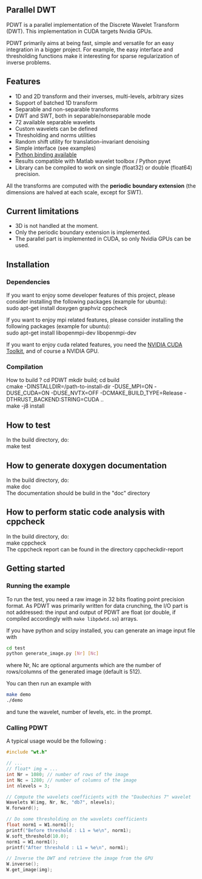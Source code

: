 ## Parallel DWT

PDWT is a parallel implementation of the Discrete Wavelet Transform (DWT).
This implementation in CUDA targets Nvidia GPUs.

PDWT primarily aims at being fast, simple and versatile for an easy integration in a bigger project.
For example, the easy interface and thresholding functions make it interesting for sparse regularization of inverse problems.


## Features

* 1D and 2D transform and their inverses, multi-levels, arbitrary sizes
* Support of batched 1D transform
* Separable and non-separable transforms
* DWT and SWT, both in separable/nonseparable mode
* 72 available separable wavelets
* Custom wavelets can be defined
* Thresholding and norms utilities
* Random shift utility for translation-invariant denoising
* Simple interface (see examples)
* [Python binding available](https://github.com/pierrepaleo/pypwt)
* Results compatible with Matlab wavelet toolbox / Python pywt
* Library can be compiled to work on single (float32) or double (float64) precision.

All the transforms are computed with the **periodic boundary extension** (the dimensions are halved at each scale, except for SWT).

## Current limitations

* 3D is not handled at the moment.
* Only the periodic boundary extension is implemented.
* The parallel part is implemented in CUDA, so only Nvidia GPUs can be used.


## Installation

### Dependencies

If you want to enjoy some developer features of this project, please consider installing the following packages (example for ubuntu):  
sudo apt-get install doxygen graphviz cppcheck

If you want to enjoy mpi related features, please consider installing the following packages (example for ubuntu):  
sudo apt-get install libopenmpi-dev libopenmpi-dev

If you want to enjoy cuda related features, you need the [NVIDIA CUDA Toolkit](https://developer.nvidia.com/cuda-toolkit), and of course a NVIDIA GPU.

### Compilation

How to build ?
cd PDWT
mkdir build; cd build  
cmake -DINSTALLDIR=/path-to-install-dir -DUSE_MPI=ON -DUSE_CUDA=ON -DUSE_NVTX=OFF -DCMAKE_BUILD_TYPE=Release -DTHRUST_BACKEND:STRING=CUDA ..  
make -j8 install

## How to test
In the build directory, do:  
make test  

## How to generate doxygen documentation
In the build directory, do:  
make doc  
The documentation should be build in the "doc" directory

## How to perform static code analysis with cppcheck
In the build directory, do:  
make cppcheck  
The cppcheck report can be found in the directory cppcheckdir-report

## Getting started

### Running the example

To run the test, you need a raw image in 32 bits floating point precision format.
As PDWT was primarily written for data crunching, the I/O part is not addressed: the input and output of PDWT are float (or double, if compiled accordingly with `make libpdwtd.so`) arrays.

If you have python and scipy installed, you can generate an image input file with

```bash
cd test
python generate_image.py [Nr] [Nc]
```
where Nr, Nc are optional arguments which are the number of rows/columns of the generated image (default is 512).

You can then run an example with

```bash
make demo
./demo
```

and tune the wavelet, number of levels, etc. in the prompt.


### Calling PDWT

A typical usage would be the following :

```C
#include "wt.h"

// ...
// float* img = ...
int Nr = 1080; // number of rows of the image
int Nc = 1280; // number of columns of the image
int nlevels = 3;

// Compute the wavelets coefficients with the "Daubechies 7" wavelet
Wavelets W(img, Nr, Nc, "db7", nlevels);
W.forward();

// Do some thresholding on the wavelets coefficients
float norm1 = W1.norm1();
printf("Before threshold : L1 = %e\n", norm1);
W.soft_threshold(10.0);
norm1 = W1.norm1();
printf("After threshold : L1 = %e\n", norm1);

// Inverse the DWT and retrieve the image from the GPU
W.inverse();
W.get_image(img);
```


